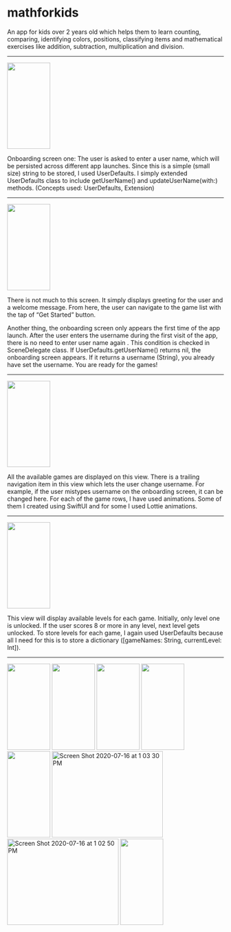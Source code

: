 # mathforkids

  An app for kids over 2 years old which helps them to learn counting, comparing, identifying colors, positions, classifying items and mathematical exercises like addition, subtraction, multiplication and division.
  
  <hr>

<image src="https://user-images.githubusercontent.com/38868680/87585982-d5fd2380-c6ad-11ea-96b1-d4b3cf650468.png" width=100 height=200>
  
  Onboarding screen one: The user is asked to enter a user name, which will be persisted across different app launches. Since this is a simple (small size) string to be stored, I used UserDefaults. I simply extended UserDefaults class to include getUserName() and updateUserName(with:) methods.
(Concepts used: UserDefaults, Extension)

  <hr>
 
  
<image src="https://user-images.githubusercontent.com/38868680/87585984-d8f81400-c6ad-11ea-8e8b-d35484013237.png" width=100 height=200>
  
  There is not much to this screen. It simply displays greeting for the user and a welcome message. From here, the user can navigate to the game list with the tap of “Get Started” button.

Another thing, the onboarding screen only appears the first time of the app launch. After the user enters the username during the first visit of the app, there is no need to enter user name again . This condition is checked in SceneDelegate class. If UserDefaults.getUserName() returns nil, the onboarding screen appears. If it returns a username (String), you already have set the username. You are ready for the games!

  <hr>

<image src="https://user-images.githubusercontent.com/38868680/87585995-dc8b9b00-c6ad-11ea-911d-624aaa023a90.png" width=100 height=200>
  
  All the available games are displayed on this view. There is a trailing navigation item in this view which lets the user change username. For example, if the user mistypes username on the onboarding screen, it can be changed here. For each of the game rows, I have used animations. Some of them I created using SwiftUI and for some I used Lottie animations.
  
  <hr>

<image src="https://user-images.githubusercontent.com/38868680/87585999-deedf500-c6ad-11ea-9feb-e5d16a9adcee.png" width=100 height=200>
  
  This view will display available levels for each game. Initially, only level one is unlocked. If the user scores 8 or more in any level, next level gets unlocked. To store levels for each game, I again used UserDefaults because all I need for this is to store a dictionary ([gameNames: String, currentLevel: Int]).
  
  
<hr>

<image src="https://user-images.githubusercontent.com/38868680/87586008-e31a1280-c6ad-11ea-9d29-f4cd335e2fc7.png" width=100 height=200> <image src="https://user-images.githubusercontent.com/38868680/87586013-e4e3d600-c6ad-11ea-986b-df590fe0fd79.png" width=100 height=200> <image src="https://user-images.githubusercontent.com/38868680/87586021-e90ff380-c6ad-11ea-9966-9e5993072c61.png" width=100 height=200> <image src="https://user-images.githubusercontent.com/38868680/87586034-ed3c1100-c6ad-11ea-916d-1720efdd3903.png" width=100 height=200> <image src="https://user-images.githubusercontent.com/38868680/87586039-ee6d3e00-c6ad-11ea-9315-eb5a5aa9d19e.png" width=100 height=200>  <img width="258" alt="Screen Shot 2020-07-16 at 1 03 30 PM" src="https://user-images.githubusercontent.com/38868680/87700719-ca206880-c764-11ea-9805-dd8489974bb6.png" width=100 height=200> <img width="259" alt="Screen Shot 2020-07-16 at 1 02 50 PM" src="https://user-images.githubusercontent.com/38868680/87700722-cb519580-c764-11ea-9f25-a9e69600f5d6.png" width=100 height=200> <image src="https://user-images.githubusercontent.com/38868680/87586048-f0370180-c6ad-11ea-8a40-7b6bd2fdb961.png" width=100 height=200>
  
  
 
  
  
  
